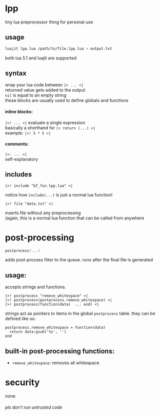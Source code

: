 # lpp
tiny lua preprocessor thing for personal use

## usage  
```bash
luajit lpp.lua /path/to/file.lpp.lua > output.txt
```  
both lua 5.1 and luajit are supported

## syntax  

wrap your lua code between `|> ... <|`  
returned value gets added to the output  
`nil` is equal to an empty string  
these blocks are usually used to define globals and functions

#### inline blocks:  
`|>! ... <|` evaluate a single expression  
basically a shorthand for `|> return (...) <|`    
example: `|>! 5 * 5 <|`

#### comments:  
`|>- ... <|`  
self-explanatory

## includes

```
|>! include "bf_fun.lpp.lua" <|
```

notice how `include(...)` is just a normal lua function!   

```
|>! file "data.txt" <|
```

inserts file without any preprocessing  
(again, this is a normal lua function that can be called from anywhere

# post-processing

```lua
postprocess(...)
```
adds post-process filter to the queue.
runs after the final file is generated

## usage:  
accepts strings and functions.
```
|>! postprocess "remove_whitespace" <|
|>! postprocess(postprocess.remove_whitespace) <|
|>! postprocess(function(data)  ... end) <|
```
strings act as pointers to items in the global `postprocess` table.
they can be defined like so:
```
postprocess.remove_whitespace = function(data)
  return data:gsub('%s', '')
end
```

## built-in post-processing functions:  
  - `remove_whitespace`: removes all whitespace

# security  
none.  
  
###### pls don't run untrusted code

